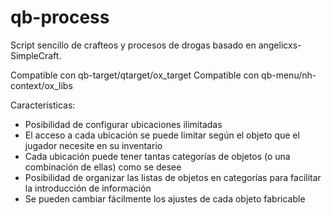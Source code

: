 # qb-process
Script sencillo de crafteos y procesos de drogas basado en angelicxs-SimpleCraft.

Compatible con qb-target/qtarget/ox_target
Compatible con qb-menu/nh-context/ox_libs

Características:
- Posibilidad de configurar ubicaciones ilimitadas
- El acceso a cada ubicación se puede limitar según el objeto que el jugador necesite en su inventario
- Cada ubicación puede tener tantas categorías de objetos (o una combinación de ellas) como se desee
- Posibilidad de organizar las listas de objetos en categorías para facilitar la introducción de información
- Se pueden cambiar fácilmente los ajustes de cada objeto fabricable


